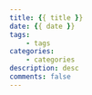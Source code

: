 ```yaml
---
title: {{ title }}
date: {{ date }}
tags:
    - tags
categories:
    - categories
description: desc
comments: false
---
```

